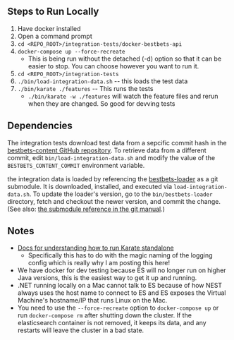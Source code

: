 
## Steps to Run Locally
1. Have docker installed
2. Open a command prompt
3. `cd <REPO_ROOT>/integration-tests/docker-bestbets-api`
4. `docker-compose up --force-recreate`
   * This is being run without the detached (-d) option so that it can be easier to stop. You can choose however you want to run it.
5. `cd <REPO_ROOT>/integration-tests`
6. `./bin/load-integration-data.sh` -- this loads the test data
7. `./bin/karate ./features` -- This runs the tests
   * `./bin/karate -w ./features` will watch the feature files and rerun when they are changed. So good for devving tests

## Dependencies

The integration tests download test data from a sepcific commit hash in the [bestbets-content GitHub repository](https://github.com/nciocpl/bestbets-content). To retrieve data from a different commit, edit `bin/load-integration-data.sh` and modify the value of the `BESTBETS_CONTENT_COMMIT` environment variable.

the integration data is loaded by referencing the [bestbets-loader](https://github.com/nciocpl/bestbets-loader) as a git submodule. It is downloaded, installed, and executed via `load-integration-data.sh`. To update the loader's version, go to the `bin/bestbets-loader` directory, fetch and checkout the newer version, and commit the change.  (See also: [the submodule reference in the git manual](https://git-scm.com/book/en/v2/Git-Tools-Submodules).)

## Notes
* [Docs for understanding how to run Karate standalone](https://github.com/intuit/karate/blob/6de466bdcf105d72450a40cf31b8adb5c043037d/karate-netty/README.md#standalone-jar)
   * Specifically this has to do with the magic naming of the logging config which is really why I am posting this here!
* We have docker for dev testing because ES will no longer run on higher Java versions, this is the easiest way to get it up and running.
* .NET running locally on a Mac cannot talk to ES because of how NEST always uses the host name to connect to ES and ES exposes the Virtual Machine's hostname/IP that runs Linux on the Mac.
* You need to use the `--force-recreate` option to `docker-compose up` or run `docker-compose rm` after shutting down the cluster. If the elasticsearch container is not removed, it keeps its data, and any restarts will leave the cluster in a bad state.
